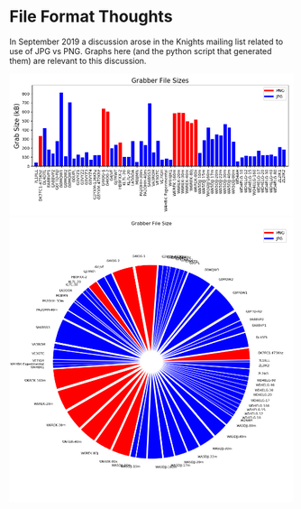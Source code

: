 # File Format Thoughts
In September 2019 a discussion arose in the Knights mailing list related to use of JPG vs PNG. Graphs here (and the python script that generated them) are relevant to this discussion.

![](bar.png)
![](pie.png)
